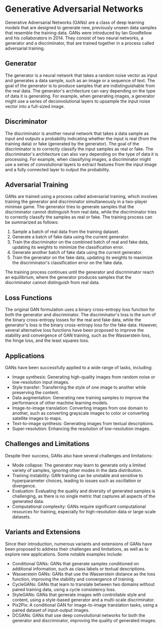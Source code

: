 # Generative Adversarial Networks

Generative Adversarial Networks (GANs) are a class of deep learning models that are designed to generate new, previously unseen data samples that resemble the training data. GANs were introduced by Ian Goodfellow and his collaborators in 2014. They consist of two neural networks, a generator and a discriminator, that are trained together in a process called adversarial training.

## Generator

The generator is a neural network that takes a random noise vector as input and generates a data sample, such as an image or a sequence of text. The goal of the generator is to produce samples that are indistinguishable from the real data. The generator's architecture can vary depending on the type of data it is generating. For example, when generating images, a generator might use a series of deconvolutional layers to upsample the input noise vector into a full-sized image.

## Discriminator

The discriminator is another neural network that takes a data sample as input and outputs a probability indicating whether the input is real (from the training data) or fake (generated by the generator). The goal of the discriminator is to correctly classify the input samples as real or fake. The discriminator's architecture can also vary depending on the type of data it is processing. For example, when classifying images, a discriminator might use a series of convolutional layers to extract features from the input image and a fully connected layer to output the probability.

## Adversarial Training

GANs are trained using a process called adversarial training, which involves training the generator and discriminator simultaneously in a two-player minimax game. The generator tries to generate samples that the discriminator cannot distinguish from real data, while the discriminator tries to correctly classify the samples as real or fake. The training process can be summarized as follows:

1. Sample a batch of real data from the training dataset.
2. Generate a batch of fake data using the current generator.
3. Train the discriminator on the combined batch of real and fake data, updating its weights to minimize the classification error.
4. Generate another batch of fake data using the current generator.
5. Train the generator on the fake data, updating its weights to maximize the discriminator's classification error on the fake data.

The training process continues until the generator and discriminator reach an equilibrium, where the generator produces samples that the discriminator cannot distinguish from real data.

## Loss Functions

The original GAN formulation uses a binary cross-entropy loss function for both the generator and discriminator. The discriminator's loss is the sum of the binary cross-entropy losses for the real and fake data, while the generator's loss is the binary cross-entropy loss for the fake data. However, several alternative loss functions have been proposed to improve the stability and convergence of GAN training, such as the Wasserstein loss, the hinge loss, and the least squares loss.

## Applications

GANs have been successfully applied to a wide range of tasks, including:

- Image synthesis: Generating high-quality images from random noise or low-resolution input images.
- Style transfer: Transferring the style of one image to another while preserving the content.
- Data augmentation: Generating new training samples to improve the performance of other machine learning models.
- Image-to-image translation: Converting images from one domain to another, such as converting grayscale images to color or converting satellite images to maps.
- Text-to-image synthesis: Generating images from textual descriptions.
- Super-resolution: Enhancing the resolution of low-resolution images.

## Challenges and Limitations

Despite their success, GANs also have several challenges and limitations:

- Mode collapse: The generator may learn to generate only a limited variety of samples, ignoring other modes in the data distribution.
- Training instability: GAN training can be unstable and sensitive to hyperparameter choices, leading to issues such as oscillation or divergence.
- Evaluation: Evaluating the quality and diversity of generated samples is challenging, as there is no single metric that captures all aspects of the generated data.
- Computational complexity: GANs require significant computational resources for training, especially for high-resolution data or large-scale datasets.

## Variants and Extensions

Since their introduction, numerous variants and extensions of GANs have been proposed to address their challenges and limitations, as well as to explore new applications. Some notable examples include:

- Conditional GANs: GANs that generate samples conditioned on additional information, such as class labels or textual descriptions.
- Wasserstein GANs: GANs that use the Wasserstein distance as the loss function, improving the stability and convergence of training.
- CycleGANs: GANs that learn to translate between two domains without paired training data, using a cycle consistency loss.
- StyleGANs: GANs that generate images with controllable style and content, using a style-based generator and a multi-scale discriminator.
- Pix2Pix: A conditional GAN for image-to-image translation tasks, using a paired dataset of input-output images.
- DCGANs: GANs that use deep convolutional networks for both the generator and discriminator, improving the quality of generated images.
